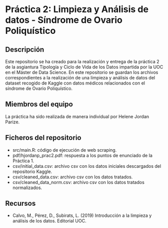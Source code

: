 # Práctica 2: Limpieza y Análisis de datos - Síndrome de Ovario Poliquístico

## Descripción
Este repositorio se ha creado para la realización y entrega de la práctica 2 de la asgiantura Tipología y Ciclo de Vida de los Datos impartida por la UOC en el Máster de Data Science. En este repositorio se guardan los archivos correspondientes a la realización de una limpieza y análisis de datos del dataset recogido de Kaggle con datos médicos relacionados con el síndrome de Ovario Poliquístico.

## Miembros del equipo
La práctica ha sido realizada de manera individual por Helene Jordan Parize.

## Ficheros del repositorio
- src/main.R: código de ejecución de web scraping.
- pdf/hjordanp_prac2.pdf: respuesta a los puntos de enunciado de la Práctica 1.
- csv/initial_data.csv: archivo csv con los datos iniciales descargados del repositorio Kaggle. 
- csv/cleaned_data.csv: archivo csv con los datos tratados.
- csv/cleaned_data_norm.csv: archivo csv con los datos tratados normalizados.

## Recursos
- Calvo, M., Pérez, D., Subirats, L. (2019) Introducción a la limpieza y análisis de los datos. Editorial UOC.
